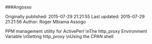 ###Angosso

Originally published: 2015-07-29 21:21:55
Last updated: 2015-07-29 21:21:56
Author: Roger Mbiama Assogo

PPM management utility for ActivePerl\nThe http_proxy Environment Variable\nSetting http_proxy\nUsing the CPAN shell